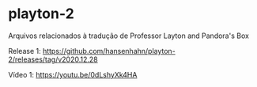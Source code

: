 # playton-2
Arquivos relacionados à tradução de Professor Layton and Pandora's Box

Release 1: https://github.com/hansenhahn/playton-2/releases/tag/v2020.12.28

Vídeo 1: https://youtu.be/0dLshyXk4HA
